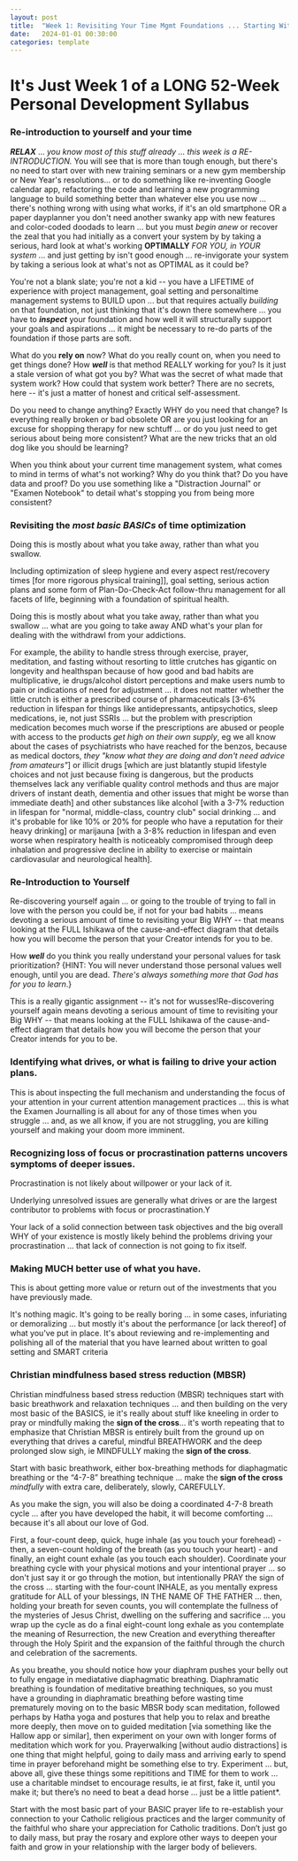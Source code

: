 ```yaml
---
layout: post
title:  "Week 1: Revisiting Your Time Mgmt Foundations ... Starting With A Serious Self-Assessment Of What's Working And What's Not"
date:   2024-01-01 00:30:00
categories: template
---
```



# It's Just Week 1 of a LONG 52-Week Personal Development Syllabus

### Re-introduction to yourself and your time

***RELAX*** ... *you know most of this stuff already ... this week is a RE-INTRODUCTION.* You will see that is more than tough enough, but there's no need to start over with new training seminars or a new gym membership or New Year's resolutions... or to do something like re-inventing Google calendar app, refactoring the code and learning a new programming language to build something better than whatever else you use now ... there's nothing wrong with using what works, if it's an old smartphone OR a paper dayplanner you don't need another swanky app with new features and color-coded doodads to learn ... but you must *begin anew* or recover the zeal that you had initially as a convert your system by by taking a serious, hard look at what's working **OPTIMALLY** *FOR YOU, in YOUR system* ... and just getting by isn't good enough ... re-invigorate your system by taking a serious look at what's not as OPTIMAL as it could be?
    
You're not a blank slate; you're not a kid -- you have a LIFETIME of experience with project management, goal setting and personaltime management systems to  BUILD upon ... but that requires actually *building* on that foundation, not just thinking that it's down there somewhere ... you have to ***inspect*** your foundation and how well it will structurally support your goals and aspirations ... it might be necessary to re-do parts of the foundation if those parts are soft.
    
What do you **rely on** now? What do you really count on, when you need to get things done? How ***well*** is that method REALLY working for you? Is it just a stale version of what got you by? What was the secret of what made that system work? How could that system work better? There are no secrets, here -- it's just a matter of honest and critical self-assessment.

Do you need to change anything? Exactly WHY do you need that change? Is everything really broken or bad obsolete OR are you just looking for an excuse for shopping therapy for new schtuff ... or do you just need to get serious about being more consistent? What are the new tricks that an old dog like you should be learning?

When you think about your current time management system, what comes to mind in terms of what's not working? Why do you think that? Do you have data and proof? Do you use something like a "Distraction Journal" or "Examen Notebook" to detail what's stopping you from being more consistent?

### Revisiting the *most basic BASICs* of time optimization

Doing this is mostly about what you take away, rather than what you swallow. 

Including optimization of sleep hygiene and every aspect rest/recovery times [for more rigorous physical training]], goal setting, serious action plans and some form of Plan-Do-Check-Act follow-thru management for all facets of life, beginning with a foundation of spiritual health. 

Doing this is mostly about what you take away, rather than what you swallow ... what are you going to take away AND what's your plan for dealing with the withdrawl from your addictions. 

For example, the ability to handle stress through exercise, prayer, meditation, and fasting without resorting to little crutches has gigantic on longevity and healthspan because of how good and bad habits are multiplicative, ie drugs/alcohol distort perceptions and make users numb to pain or indications of need for adjustment ... it does not matter whether the little crutch is either a prescribed course of pharmaceuticals [3-6% reduction in lifespan for things like antidepressants, antipsychotics, sleep medications, ie, not just SSRIs ... but the problem with prescription medication becomes much worse if the prescriptions are abused or people with access to the products *get high on their own supply*, eg we all know about the cases of psychiatrists who have reached for the benzos, because as medical doctors, *they "know what they are doing and don't need advice from amateurs"*] or illicit drugs [which are just blatantly stupid lifestyle choices and not just because fixing is dangerous, but the products themselves lack any verifiable quality control methods and thus are major drivers of instant death, dementia and other issues that might be worse than immediate death] and other substances like alcohol [with a 3-7% reduction in lifespan for "normal, middle-class, country club" social drinking ... and it's probable for like 10% or 20% for people who have a reputation for their heavy drinking] or marijauna [with a 3-8% reduction in lifespan and even worse when respiratory health is noticeably compromised through deep inhalation and progressive decline in ability to exercise or maintain cardiovasular and neurological health].

### Re-Introduction to Yourself

Re-discovering yourself again ... or going to the trouble of trying to fall in love with the person you could be, if not for your bad habits ... means devoting a serious amount of time to revisiting your Big WHY -- that means looking at the FULL Ishikawa of the cause-and-effect diagram that details how you will become the person that your Creator intends for you to be.

How ***well*** do you think you really understand your personal values for task prioritization? {HINT: You will never understand those personal values well enough, until you are dead. *There's always something more that God has for you to learn*.}

This is a really gigantic assignment -- it's not for wusses!Re-discovering yourself again means devoting a serious amount of time to revisiting your Big WHY -- that means looking at the FULL Ishikawa of the cause-and-effect diagram that details how you will become the person that your Creator intends for you to be.

### Identifying what drives, or what is failing to drive your action plans.

This is about inspecting the full mechanism and understanding the focus of your attention in your current attention management practices ... this is what the Examen Journalling is all about for any of those times when you struggle ... and, as we all know, if you are not struggling, you are killing yourself and making your doom more imminent.

### Recognizing loss of focus or procrastination patterns uncovers symptoms of deeper issues.

Procrastination is not likely about willpower or your lack of it.

Underlying unresolved issues are generally what drives or are the largest contributor to problems with focus or procrastination.Y

Your lack of a solid connection between task objectives and the big overall WHY of your existence is mostly likely behind the problems driving your procrastination ... that lack of connection is not going to fix itself.

### Making MUCH better use of what you have.

This is about getting more value or return out of the investments that you have previously made.

It's nothing magic. It's going to be really boring ... in some cases, infuriating or demoralizing ... but mostly it's about the performance [or lack thereof] of what you've put in place. It's about reviewing and re-implementing and polishing all of the material that you have learned about written to goal setting and SMART criteria

### Christian mindfulness based stress reduction (MBSR)

Christian mindfulness based stress reduction (MBSR) techniques start with basic breathwork and relaxation techniques ... and then building on the very most basic of the BASICS, ie it's really about stuff like kneeling in order to pray or mindfully making the **sign of the cross**... it's worth repeating that to emphasize that Christian MBSR is entirely built from the ground up on everything that drives a careful, mindful BREATHWORK and the deep prolonged slow sigh, ie MINDFULLY making the **sign of the cross**. 

Start with basic breathwork, either box-breathing methods for diaphagmatic breathing or the “4-7-8” breathing technique … make the **sign of the cross** *mindfully* with extra care, deliberately, slowly, CAREFULLY.

As you make the sign, you will also be doing a coordinated 4-7-8 breath cycle ... after you have developed the habit, it will become comforting ... because it's all about our love of God.

First, a four-count deep, quick, huge inhale (as you touch your forehead) - then, a seven-count holding of the breath (as you touch your heart) - and finally, an eight count exhale (as you touch each shoulder). Coordinate your breathing cycle with your physical motions and your intentional prayer … so don't just say it or go through the motion, but intentionally PRAY the sign of the cross ... starting with the four-count INHALE, as you mentally express gratitude for ALL of your blessings, IN THE NAME OF THE FATHER … then, holding your breath for seven counts, you will contemplate the fullness of the mysteries of Jesus Christ, dwelling on the suffering and sacrifice … you wrap up the cycle as do a final eight-count long exhale as you contemplate the meaning of Resurrection, the new Creation and everything thereafter through the Holy Spirit and the expansion of the faithful through the church and celebration of the sacrements.

As you breathe, you should notice how your diaphram pushes your belly out to fully engage in mediatative diaphagmatic breathing. Diaphramatic breathing is foundation of meditative breathing techniques, so you must have a grounding in diaphramatic breathing before wasting time prematurely moving on to the basic MBSR body scan meditation, followed perhaps by Hatha yoga and postures that help you to relax and breathe more deeply, then move on to guided meditation [via something like the Hallow app or similar], then experiment on your own with longer forms of meditation which work for you. Prayerwalking [without audio distractions] is one thing that might helpful, going to daily mass and arriving early to spend time in prayer beforehand might be something else to try. Experiment … but, above all, give these things some repititions and TIME for them to work … use a charitable mindset to encourage results, ie at first, fake it, until you make it; but there’s no need to beat a dead horse … just be a little patient*.

Start with the most basic part of your BASIC prayer life to re-establish your connection to your Catholic religious practices and the larger community of the faithful who share your appreciation for Catholic traditions. Don’t just go to daily mass, but pray the rosary and explore other ways to deepen your faith and grow in your relationship with the larger body of believers.
